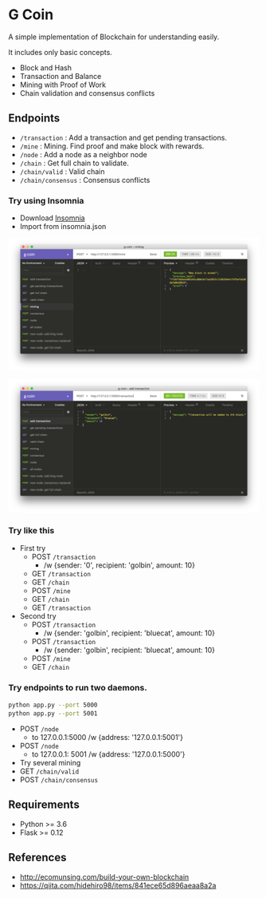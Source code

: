 # G Coin

A simple implementation of Blockchain for understanding easily.

It includes only basic concepts.

- Block and Hash
- Transaction and Balance
- Mining with Proof of Work
- Chain validation and consensus conflicts

## Endpoints

- `/transaction` : Add a transaction and get pending transactions.
- `/mine` : Mining. Find proof and make block with rewards.
- `/node` : Add a node as a neighbor node
- `/chain` : Get full chain to validate.
- `/chain/valid` : Valid chain
- `/chain/consensus` : Consensus conflicts

### Try using Insomnia

- Download [Insomnia](https://insomnia.rest/)
- Import from insomnia.json

![](images/mining.png)

![](images/transaction.png)

### Try like this

- First try
    - POST `/transaction`
        - /w {sender: '0', recipient: 'golbin', amount: 10}
    - GET `/transaction`
    - GET `/chain`
    - POST `/mine`
    - GET `/chain`
    - GET `/transaction`
- Second try
    - POST `/transaction`
        - /w {sender: 'golbin', recipient: 'bluecat', amount: 10}
    - POST `/transaction`
        - /w {sender: 'golbin', recipient: 'bluecat', amount: 10}
    - POST `/mine`
    - GET `/chain`

### Try endpoints to run two daemons.

```bash
python app.py --port 5000
python app.py --port 5001
```

- POST `/node`
    - to 127.0.0.1:5000 /w {address: '127.0.0.1:5001'}
- POST `/node`
    - to 127.0.0.1: 5001 /w {address: '127.0.0.1:5000'}
- Try several mining
- GET `/chain/valid`
- POST `/chain/consensus`

## Requirements

- Python >= 3.6
- Flask >= 0.12

## References

- http://ecomunsing.com/build-your-own-blockchain
- https://qiita.com/hidehiro98/items/841ece65d896aeaa8a2a
